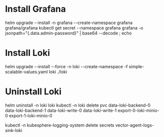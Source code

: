 # Install Grafana
helm upgrade --install -n grafana --create-namespace grafana grafana/grafana
kubectl get secret --namespace grafana grafana -o jsonpath="{.data.admin-password}" | base64 --decode ; echo

# Install Loki
helm upgrade --install --force -n loki --create-namespace -f simple-scalable-values.yaml loki ./loki

# Uninstall Loki
helm uninstall -n loki loki
kubectl -n loki delete pvc data-loki-backend-0 data-loki-backend-1 data-loki-write-0 data-loki-write-1 export-0-loki-minio-0 export-1-loki-minio-0

kubectl -n kubesphere-logging-system delete secrets vector-agent-logs-sink-loki
